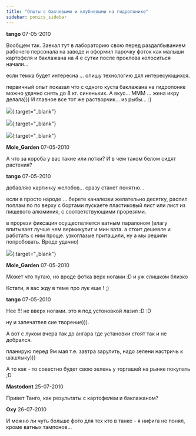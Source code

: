 ```yaml
---
title: "Опыты с бахчевыми и клубневыми на гидропонике"
sidebar: ponics_sidebar
---
```


**tango** 07-05-2010

Вообщем так. Заехал тут в лабораторию свою перед раздалбыванием рабочего персонала на заводе и оформил парочку фоток как малыши картофеля и баклажана на 4 е сутки после проклева колоситься начали...

если темка будет интересна ... опишу технологию дял интересующихся. 

первичный опыт показал что с одного куста баклажана на гидропонке можно удачно снять до 8 кг. синеньких. А вкус... МММ ... жена икру делала))) И главное все тот же растворчик... из рыбы... :)

[![](/attachimages/2049_P1010895.png)](https://t.me/ponics_ru_files/3808){:target="_blank"}

[![](/attachimages/2051_P1010896.png)](https://t.me/ponics_ru_files/3809){:target="_blank"}

[![](/attachimages/2053_P1010897.png)](https://t.me/ponics_ru_files/3810){:target="_blank"}

**Mole_Garden** 07-05-2010

А что за короба у вас такие или лотки? И в чем таком белом сидят растения?


**tango** 07-05-2010

добавляю картинку желобов... сразу станет понятно...

если в просто народе ... берете каналезки желательно десятку, распил поплам по по верху с бортами пускаете пластиковый лист или лист из пищевого алюминия, с соответствующими прорезями.

в прорези фиксация осуществляется ватным паралоном (влагу впитывает лучше чем вермикулит и мин вата. а стоит дешевле и работать с ним проще. узкоглазые притащили, ну а мы решили попробовать. Вроде удачно)

[![](/attachimages/2055_P1010898.png)](https://t.me/ponics_ru_files/3811){:target="_blank"}

**Mole_Garden** 07-05-2010

Может что путаю, но вроде фотка верх ногами :D и уж слишком близко

Кстати, я вас жду в теме про лук еще ! ;)


**tango** 07-05-2010

Нее !!! не вверх ногами. это я под устоновкой лазил :D :D

ну и запечатлел сие творение))).

А вот с луком вчера так до ангара где установки стоят так и не добрался.

планирую перед 9м мая т.е. завтра зарулить, надо зелени настричь к шашлыку)))

А то как - то совестно будет свою зелень у торгашей на рынке покупать ;D


**Mastodont** 25-07-2010

 Привет Танго, как результаты с картофелем и баклажаном? 


**Oxy** 26-07-2010

 И можно ли чуть больше фото для тех кто в танке - я нифига не понял, кроме ватных тампонов...


